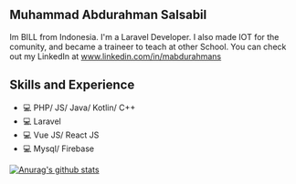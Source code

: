 ## Muhammad Abdurahman Salsabil
Im BILL from Indonesia. I'm a Laravel Developer. I also made IOT for the comunity, and became a traineer to teach at other School. You can check out my LinkedIn at www.linkedin.com/in/mabdurahmans
## Skills and Experience
* 💻 PHP/ JS/ Java/ Kotlin/ C++
* 💻 Laravel
* 💻 Vue JS/ React JS
* 💻 Mysql/ Firebase

[![Anurag's github stats](https://github-readme-stats.vercel.app/api?username=mAbdurahmanS)](https://github.com/anuraghazra/github-readme-stats)
